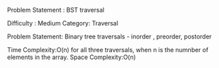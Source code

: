 Problem Statement : BST traversal

Difficulty : Medium
Category: Traversal

Problem Statement: Binary tree traversals - inorder , preorder, postorder

Time Complexity:O(n) for all three traversals, when n is the numnber of elements in the array.
Space Complexity:O(n)